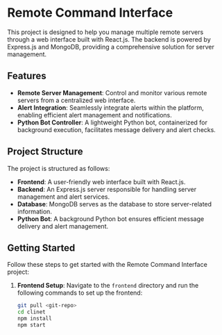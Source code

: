 # Remote Command Interface

This project is designed to help you manage multiple remote servers through a web interface built with React.js. The backend is powered by Express.js and MongoDB, providing a comprehensive solution for server management.

## Features

- **Remote Server Management**: Control and monitor various remote servers from a centralized web interface.
- **Alert Integration**: Seamlessly integrate alerts within the platform, enabling efficient alert management and notifications.
- **Python Bot Controller**: A lightweight Python bot, containerized for background execution, facilitates message delivery and alert checks.

## Project Structure

The project is structured as follows:

- **Frontend**: A user-friendly web interface built with React.js.
- **Backend**: An Express.js server responsible for handling server management and alert services.
- **Database**: MongoDB serves as the database to store server-related information.
- **Python Bot**: A background Python bot ensures efficient message delivery and alert management.

## Getting Started

Follow these steps to get started with the Remote Command Interface project:

1. **Frontend Setup**: Navigate to the `frontend` directory and run the following commands to set up the frontend:

   ```bash
   git pull <git-repo>
   cd clinet
   npm install
   npm start
